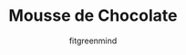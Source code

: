 ---
layout: post
title: "Mousse de Chocolate"
keywords: ""
permalink: /musse-chocolate/
type: ["Sobremesa"]
description: "Mousse de chocolate vegana com nozes crocantes"
image: "/assets/img/mousse.png"
serve: 6 taças de sobremesa
diet: ["s-gluten","s-soja"]
time-total: 50
time-prepar: 20
time-confe: 30
calorias:
proteinas:
lipidos:
hidratos:
author: fitgreenmind
ingredients: 
  - 150ml | aquafaba (água da cozedura do grão de bico)
  - 150gr de chocolate negro (70%)
  - Nozes a gosto 
instructions:
  - Bater em castelo as aquafaba (como se fosse clara de ovo). Estará pronto quando virar a taça e já não cair.
  - Derreter o chocolate em banho maria.
  - Depois do chocolate estar derretido, verter devagarinho para a tassa onde a aquafaba foi batida. Ir envolvendo.
  - Quando já tiver tudo bem envolvido, divida a musse por várias tassas.
  - Depois, é só picar numas nozes e meter por cima.
  - Levar ao frio, e estará pronto a comer.
---